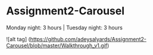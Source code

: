 # Assignment2-Carousel

Monday night: 3 hours |
Tuesday night: 3 hours

![alt tag] (https://github.com/adeysalyards/Assignment2-Carousel/blob/master/Walkthrough_v1.gif)
